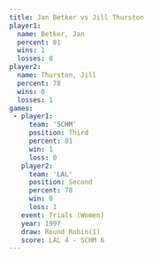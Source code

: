 ```yaml
---
title: Jan Betker vs Jill Thurston
player1:              
  name: Betker, Jan   
  percent: 81         
  wins: 1             
  losses: 0           
player2:              
  name: Thurston, Jill
  percent: 78         
  wins: 0             
  losses: 1           
games:
 - player1:         
     team: 'SCHM'   
     position: Third
     percent: 81    
     win: 1         
     loss: 0        
   player2:          
     team: 'LAL'     
     position: Second
     percent: 78     
     win: 0          
     loss: 1         
   event: Trials (Women)
   year: 1997           
   draw: Round Robin(1) 
   score: LAL 4 - SCHM 6
---
```

